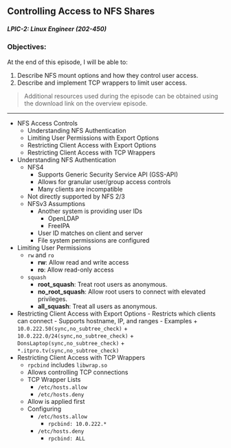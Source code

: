 ## Controlling Access to NFS Shares  
##### LPIC-2: Linux Engineer (202-450)  

### Objectives:  

At the end of this episode, I will be able to:  

1. Describe NFS mount options and how they control user access.
2. Describe and implement TCP wrappers to limit user access.

>Additional resources used during the episode can be obtained using the download link on the overview episode.  

-----------------------------------------------------------

* NFS Access Controls
	+ Understanding NFS Authentication
	+ Limiting User Permissions with Export Options
	+ Restricting Client Access with Export Options
	+ Restricting Client Access with TCP Wrappers
* Understanding NFS Authentication
	+ NFS4
		- Supports Generic Security Service API (GSS-API)
		- Allows for granular user/group access controls
		- Many clients are incompatible
	+ Not directly supported by NFS 2/3
	+ NFSv3 Assumptions
		- Another system is providing user IDs
			+ OpenLDAP
			+ FreeIPA
		- User ID matches on client and server
		- File system permissions are configured
* Limiting User Permissions
	+ `rw` and `ro`
		- **rw**: Allow read and write access
		- **ro**: Allow read-only access
	+ `squash`
		- **root_squash**: Treat root users as anonymous. 
		- **no_root_squash**: Allow root users to connect with elevated privileges.
		- **all_squash**: Treat all users as anonymous.
* Restricting Client Access with Export Options
		- Restricts which clients can connect
		- Supports hostname, IP, and ranges
		- Examples
			+ `10.0.222.50(sync,no_subtree_check)`
			+ `10.0.222.0/24(sync,no_subtree_check)`
			+ `DonsLaptop(sync,no_subtree_check)`
			+ `*.itpro.tv(sync,no_subtree_check)`
* Restricting Client Access with TCP Wrappers
	+ `rpcbind` includes `libwrap.so`
	+ Allows controlling TCP connections
	+ TCP Wrapper Lists
		- `/etc/hosts.allow`
		- `/etc/hosts.deny`
	+ Allow is applied first
	+ Configuring
		- `/etc/hosts.allow`
			+ `rpcbind: 10.0.222.*`
		- `/etc/hosts.deny`
			+ `rpcbind: ALL`

